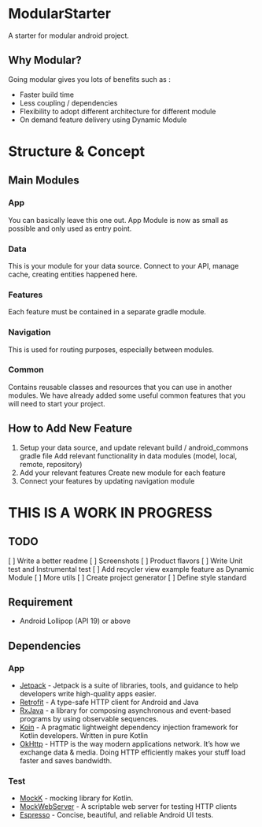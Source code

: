 # ModularStarter

A starter for modular android project.

## Why Modular? 
Going modular gives you lots of benefits such as :
- Faster build time
- Less coupling / dependencies
- Flexibility to adopt different architecture for different module
- On demand feature delivery using Dynamic Module 

# Structure & Concept

## Main Modules
### App
You can basically leave this one out. App Module is now as small as possible and only used as entry point.
### Data
This is your module for your data source. Connect to your API, manage cache, creating entities happened here.
### Features
Each feature must be contained in a separate gradle module.
### Navigation
This is used for routing purposes, especially between modules.
### Common
Contains reusable classes and resources that you can use in another modules. We have already added some useful common features that you will need to start your project.


## How to Add New Feature
1. Setup your data source, and update relevant build / android_commons gradle file
   Add relevant functionality in data modules (model, local, remote, repository)
2. Add your relevant features
   Create new module for each feature
3. Connect your features by updating navigation module


# THIS IS A WORK IN PROGRESS
## TODO
[ ] Write a better readme
[ ] Screenshots
[ ] Product flavors
[ ] Write Unit test and Instrumental test
[ ] Add recycler view example feature as Dynamic Module
[ ] More utils
[ ] Create project generator
[ ] Define style standard

## Requirement
* Android Lollipop (API 19) or above

## Dependencies

### App
* [Jetpack](https://developer.android.com/jetpack/?gclid=CjwKCAjwtajrBRBVEiwA8w2Q8E7yXdD2mDo40oB3ZFEMv7CkG_5_yG8fogXFI6C2fYIIVHbK0KOiExoCiTIQAvD_BwE) - Jetpack is a suite of libraries, tools, and guidance to help developers write high-quality apps easier.
* [Retrofit](https://github.com/square/retrofit) - A type-safe HTTP client for Android and Java
* [RxJava](https://github.com/ReactiveX/RxJava) - a library for composing asynchronous and event-based programs by using observable sequences.
* [Koin](https://insert-koin.io/) - A pragmatic lightweight dependency injection framework for Kotlin developers. Written in pure Kotlin
* [OkHttp](https://github.com/square/okhttp/) - HTTP is the way modern applications network. It’s how we exchange data & media. Doing HTTP efficiently makes your stuff load faster and saves bandwidth.
 
### Test
* [MockK](https://mockk.io/) - mocking library for Kotlin.
* [MockWebServer](https://github.com/square/okhttp/tree/master/mockwebserver) - A scriptable web server for testing HTTP clients
* [Espresso](https://developer.android.com/training/testing/espresso?authuser=2) - Concise, beautiful, and reliable Android UI tests.
